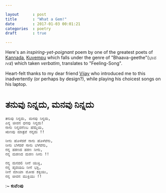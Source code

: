 ```yaml
---

layout		: post
title		: "What a Gem!"
date		: 2017-01-03 00:01:21
categories	: poetry
draft		: true

---
```


Here's an _inspiring-yet-poignant_ poem by one of the greatest poets of [Kannada](https://en.wikipedia.org/wiki/Kannada), [Kuvempu](https://en.wikipedia.org/wiki/Kuvempu) which falls under the genre of "Bhaava-geethe"(ಭಾವ ಗೀತೆ) which taken _verbatim_, translates to "Feeling-Song".

Heart-felt thanks to my dear friend [Vijay](https://vijayanant.wordpress.com) who introduced me to this inadvertently (or perhaps by design?), while playing his choicest songs on his laptop.

ತನುವು ನಿನ್ನದು, ಮನವು ನಿನ್ನದು
====

	ತನುವು ನಿನ್ನದು, ಮನವು ನಿನ್ನದು,
	ಎನ್ನ ಜೀವನ ಧನವು ನಿನ್ನದು!
	ನಾನು ನಿನ್ನವನೆ೦ಬ ಹೆಮ್ಮೆಯ,
	ಋಣವು ಮಾತ್ರವೆ ನನ್ನದು !!
    
	ನೀನು ಹೊಳೆದರೆ ನಾನು ಹೊಳೆವೆನು,
	ನೀನು ಬೆಳೆದರೆ ನಾನು ಬೆಳೆವೆನು,
	ನನ್ನ ಹರಣದ ಹರಣ ನೀನು,
	ನನ್ನ ಮರಣದ ಮರಣ ನೀನು !!
	
	ನನ್ನ ಮನದಲಿ ನೀನೆ ಯುಕ್ತಿ,
	ನನ್ನ ಹೃದಯದಿ ನೀನೆ ಭಕ್ತಿ,
	ನೀನೆ ಮಾಯಾ ಮೋಹ ಶಕ್ತಿಯು,
	ನನ್ನ ಜೀವನ ಮುಕ್ತಿಯು !!
	
:~ **ಕುವೆ೦ಪು**
